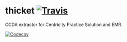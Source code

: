 # thicket [![Travis][build-badge]][build]

CCDA extractor for Centricity Practice Solution and EMR.

[![Codecov][codecov-badge]][codecov]

[build-badge]: https://travis-ci.org/mdemr-systems/thicket.svg?branch=master
[build]: https://travis-ci.org/mdemr-systems/thicket

[codecov-badge]: https://codecov.io/gh/mdemr-systems/thicket/branch/master/graph/badge.svg
[codecov]: https://codecov.io/gh/mdemr-systems/thicket
